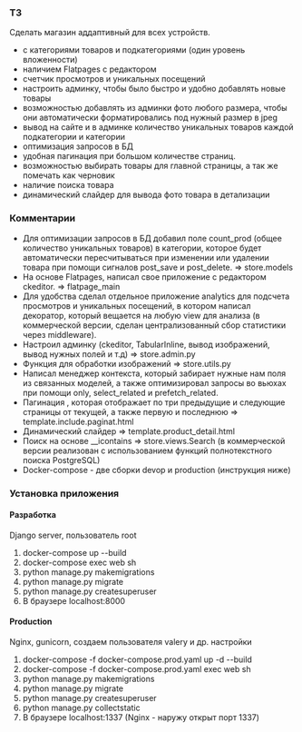 ### ТЗ
Сделать магазин аддаптивный для всех устройств.
* с категориями товаров и подкатегориями (один уровень вложенности)
* наличием Flatpages c редактором
* счетчик просмотров и уникальных посещений
* настроить админку, чтобы было быстро и удобно добавлять новые товары
* возможностью добавлять из админки фото любого размера, чтобы они автоматически форматировались под нужный размер в jpeg
* вывод на сайте и в админке количество уникальных товаров каждой подкатегории и категории
* оптимизация запросов в БД
* удобная пагинация при большом количестве страниц.
* возможностью выбирать товары для главной страницы, а так же помечать как черновик
* наличие поиска товара
* динамический слайдер для вывода фото товара в детализации 

### Комментарии
* Для оптимизации запросов в БД добавил поле count_prod (общее количество уникальных товаров) в категории, которое будет автоматически пересчитываться при изменении или удалении товара при помощи сигналов post_save и post_delete. => store.models
* На основе Flatpages, написал свое приложение с редактором ckeditor. => flatpage_main
* Для удобства сделал отдельное приложение analytics для подсчета просмотров и уникальных посещений, в котором написал декоратор, который вещается на любую view для анализа (в коммерческой версии, сделан централизованный сбор статистики через middleware).
* Настроил  админку (ckeditor, TabularInline, вывод изображений, вывод нужных полей и т.д) => store.admin.py
* Функция для обработки изображений => store.utils.py
* Написал менеджер контекста, который забирает нужные нам поля из связанных моделей, а также оптимизировал запросы во вьюхах при помощи only, select_related и prefetch_related.
* Пагинация , которая отображает по три предыдущие и следующие страницы от текущей, а также первую и последнюю => template.include.paginat.html
* Динамический слайдер => template.product_detail.html
* Поиск на основе __icontains => store.views.Search (в коммерческой версии реализован с использованием функций полнотекстного поиска PostgreSQL)
* Docker-compose - две сборки  devop и production (инструкция ниже)

### Установка приложения
#### Разработка  
Django server, пользователь root
1) docker-compose up --build  
2) docker-compose exec web sh  
3) python manage.py makemigrations  
4) python manage.py migrate  
5) python manage.py createsuperuser  
6) В браузере localhost:8000
#### Production  
Nginx, gunicorn, создаем пользователя valery и др. настройки  
1) docker-compose -f docker-compose.prod.yaml up -d --build  
2) docker-compose -f docker-compose.prod.yaml exec web sh  
3) python manage.py makemigrations  
4) python manage.py migrate  
5) python manage.py createsuperuser  
6) python manage.py collectstatic  
7) В браузере localhost:1337 (Nginx - наружу открыт порт 1337) 

